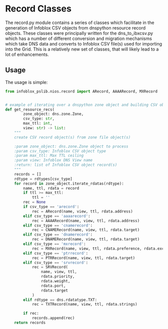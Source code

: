 # Record Classes

The record.py module contains a series of classes which facilitate in the 
generation of Infoblox CSV objects from dnspython resource record objects. 
These classes were principally written for the dns_to_ibxcsv.py which has a 
number of different conversion and migration mechanisms which take DNS data 
and converts to Infoblox CSV file(s) used for importing into the Grid. This 
is a relatively new set of classes, that will likely lead to a lot of 
enhancements. 

## Usage

The usage is simple:

```python
from infoblox_pslib.nios.record import ARecord, AAAARecord, MXRecord


# example of iterating over a dnspython zone object and building CSV object(s)
def get_resource_recs(
        zone_object: dns.zone.Zone,
        csv_type: str,
        max_ttl: int,
        view: str) -> list:
    """
    create CSV record object(s) from zone file object(s)

    :param zone_object: dns.zone.Zone object to process
    :param csv_type: Infoblox CSV object type
    :param max_ttl: Max TTL ceiling
    :param view: Infoblox DNS View name
    :return: list of Infoblox CSV object record(s)
    """
    records = []
    rdtype = rdtypes[csv_type]
    for record in zone_object.iterate_rdatas(rdtype):
        name, ttl, rdata = record
        if ttl >= max_ttl:
            ttl = ''
        rec = None
        if csv_type == 'arecord':
            rec = ARecord(name, view, ttl, rdata.address)
        elif csv_type == 'aaaarecord':
            rec = AAAARecord(name, view, ttl, rdata.address)
        elif csv_type == 'cnamerecord':
            rec = CNAMERecord(name, view, ttl, rdata.target)
        elif csv_type == 'dnamerecord':
            rec = DNAMERecord(name, view, ttl, rdata.target)
        elif csv_type == 'mxrecord':
            rec = MXRecord(name, view, ttl, rdata.preference, rdata.exchange)
        elif csv_type == 'ptrrecord':
            rec = PTRRecord(name, view, ttl, rdata.target)
        elif csv_type == 'srvrecord':
            rec = SRVRecord(
                name, view, ttl,
                rdata.priority,
                rdata.weight,
                rdata.port,
                rdata.target
            )
        elif rdtype == dns.rdatatype.TXT:
            rec = TXTRecord(name, view, ttl, rdata.strings)

        if rec:
            records.append(rec)
    return records
```